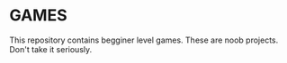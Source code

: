 # GAMES
This repository contains begginer level games.
These are noob projects.
Don't take it seriously. 
